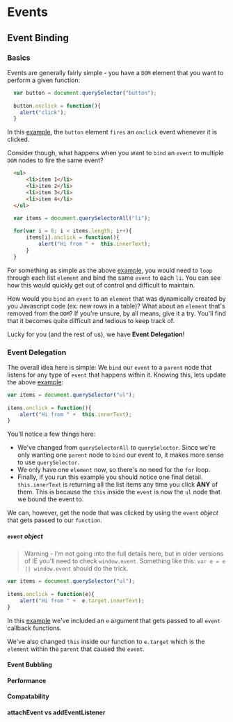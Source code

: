# Events

## Event Binding

### Basics

Events are generally fairly simple - you have a `DOM` element that you want to perform a given function:

```javascript
  var button = document.querySelector("button");
  
  button.onclick = function(){
    alert("click");
  }
```



In this [example](http://jsfiddle.net/ChaseWest/S5Req/1/), the `button` element `fires` an `onclick` event whenever it is clicked. 

Consider though, what happens when you want to `bind` an `event` to multiple `DOM` nodes to fire the same event? 

```html
  <ul>
      <li>item 1</li>
      <li>item 2</li>
      <li>item 3</li>
      <li>item 4</li>
  </ul> 
```

```javascript
  var items = document.querySelectorAll("li");
  
  for(var i = 0; i < items.length; i++){
      items[i].onclick = function(){
          alert("Hi from " +  this.innerText);    
      }
  }
```

For something as simple as the above [example](http://jsfiddle.net/ChaseWest/5hYcU/), you would need to `loop` through each list `element` and bind the same `event` to each `li`. You can see how this would quickly get out of control and difficult to maintain. 

How would you `bind` an `event` to an `element` that was dynamically created by you Javascript code (ex: new rows in a table)? What about an `element` that's removed from the `DOM`? If you're unsure, by all means, give it a try. You'll find that it becomes quite difficult and tedious to keep track of. 

Lucky for you (and the rest of us), we have **Event Delegation**!

### Event Delegation

The overall idea here is simple: We `bind` our `event` to a `parent` node that listens for any type of `event` that happens within it. Knowing this, lets update the above [example](http://jsfiddle.net/ChaseWest/5hYcU/2/):

```javascript
var items = document.querySelector("ul");
  
items.onclick = function(){
    alert("Hi from " +  this.innerText);    
}
```

You'll notice a few things here:

  - We've changed from `querySelectorAll` to `querySelector`. Since we're only wanting one `parent` node to `bind` our event to, it makes more sense to use `querySelector`.
  - We only have one `element` now, so there's no need for the `for` loop.
  - Finally, if you run this example you should notice one final detail. `this.innerText` is returning all the list items any time you click **ANY** of them. This is because the `this` inside the `event` is now the `ul` node that we bound the event to. 

We can, however, get the node that was clicked by using the `event` *object* that gets passed to our `function`.

##### `event` object

>  Warning - I'm not going into the full details here, but in older versions of IE you'll need to check `window.event`. Something like this: `var e = e || window.event` should do the trick.

```javascript
var items = document.querySelector("ul");
  
items.onclick = function(e){
    alert("Hi from " +  e.target.innerText);    
}
```

In this [example](http://jsfiddle.net/ChaseWest/5hYcU/3/) we've included an `e` argument that gets passed to all `event` callback functions. 



We've also changed `this` inside our function to `e.target` which is the `element` within the `parent` that caused the `event`.  

#### Event Bubbling

#### Performance  

#### Compatability

#### attachEvent vs addEventListener



